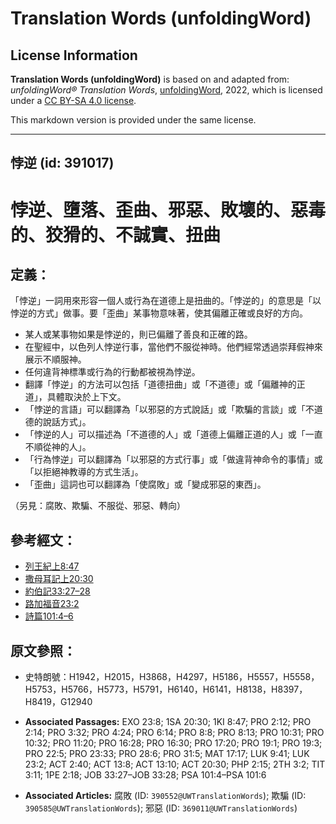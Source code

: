 # Translation Words (unfoldingWord)

## License Information

**Translation Words (unfoldingWord)** is based on and adapted from: _unfoldingWord® Translation Words_, [unfoldingWord](https://unfoldingword.org/utw), 2022, which is licensed under a [CC BY-SA 4.0 license](https://creativecommons.org/licenses/by-sa/4.0/legalcode.en).

This markdown version is provided under the same license.



--------------------------------

## 悖逆 (id: 391017)

悖逆、墮落、歪曲、邪惡、敗壞的、惡毒的、狡猾的、不誠實、扭曲
==============================

定義：
---

「悖逆」一詞用來形容一個人或行為在道德上是扭曲的。「悖逆的」的意思是「以悖逆的方式」做事。要「歪曲」某事物意味著，使其偏離正確或良好的方向。

* 某人或某事物如果是悖逆的，則已偏離了善良和正確的路。
* 在聖經中，以色列人悖逆行事，當他們不服從神時。他們經常透過崇拜假神來展示不順服神。
* 任何違背神標準或行為的行動都被視為悖逆。
* 翻譯「悖逆」的方法可以包括「道德扭曲」或「不道德」或「偏離神的正道」，具體取決於上下文。
* 「悖逆的言語」可以翻譯為「以邪惡的方式說話」或「欺騙的言談」或「不道德的說話方式」。
* 「悖逆的人」可以描述為「不道德的人」或「道德上偏離正道的人」或「一直不順從神的人」。
* 「行為悖逆」可以翻譯為「以邪惡的方式行事」或「做違背神命令的事情」或「以拒絕神教導的方式生活」。
* 「歪曲」這詞也可以翻譯為「使腐敗」或「變成邪惡的東西」。

（另見：腐敗、欺騙、不服從、邪惡、轉向）

參考經文：
-----

* [列王紀上8:47](https://ref.ly/1Kgs8:47)
* [撒母耳記上20:30](https://ref.ly/1Sam20:30)
* [約伯記33:27–28](https://ref.ly/Job33:27-Job33:28)
* [路加福音23:2](https://ref.ly/Luke23:2)
* [詩篇101:4–6](https://ref.ly/Ps101:4-Ps101:6)

原文參照：
-----

* 史特朗號：H1942，H2015，H3868，H4297，H5186，H5557，H5558，H5753，H5766，H5773，H5791，H6140，H6141，H8138，H8397，H8419，G12940

* **Associated Passages:** EXO 23:8; 1SA 20:30; 1KI 8:47; PRO 2:12; PRO 2:14; PRO 3:32; PRO 4:24; PRO 6:14; PRO 8:8; PRO 8:13; PRO 10:31; PRO 10:32; PRO 11:20; PRO 16:28; PRO 16:30; PRO 17:20; PRO 19:1; PRO 19:3; PRO 22:5; PRO 23:33; PRO 28:6; PRO 31:5; MAT 17:17; LUK 9:41; LUK 23:2; ACT 2:40; ACT 13:8; ACT 13:10; ACT 20:30; PHP 2:15; 2TH 3:2; TIT 3:11; 1PE 2:18; JOB 33:27–JOB 33:28; PSA 101:4–PSA 101:6
* **Associated Articles:** 腐敗 (ID: `390552@UWTranslationWords`); 欺騙 (ID: `390585@UWTranslationWords`); 邪惡 (ID: `369011@UWTranslationWords`)

